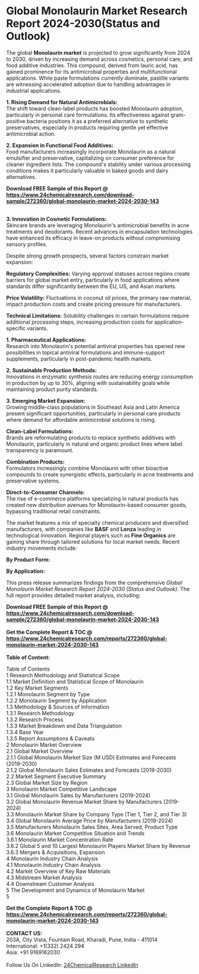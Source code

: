 <h1>Global Monolaurin Market Research Report 2024-2030(Status and Outlook)</h1><p>The global <strong>Monolaurin market</strong> is projected to grow significantly from 2024 to 2030, driven by increasing demand across cosmetics, personal care, and food additive industries. This compound, derived from lauric acid, has gained prominence for its antimicrobial properties and multifunctional applications. While paste formulations currently dominate, pastille variants are witnessing accelerated adoption due to handling advantages in industrial applications.</p><p><strong>1. Rising Demand for Natural Antimicrobials:</strong><br>
The shift toward clean-label products has boosted Monolaurin adoption, particularly in personal care formulations. Its effectiveness against gram-positive bacteria positions it as a preferred alternative to synthetic preservatives, especially in products requiring gentle yet effective antimicrobial action.</p><p><strong>2. Expansion in Functional Food Additives:</strong><br>
Food manufacturers increasingly incorporate Monolaurin as a natural emulsifier and preservative, capitalizing on consumer preference for cleaner ingredient lists. The compound's stability under various processing conditions makes it particularly valuable in baked goods and dairy alternatives.</p><div><b>Download FREE Sample of this Report @ 
            <a href="https://www.24chemicalresearch.com/download-sample/272360/global-monolaurin-market-2024-2030-143">
            https://www.24chemicalresearch.com/download-sample/272360/global-monolaurin-market-2024-2030-143</a></b></div><br><p><strong>3. Innovation in Cosmetic Formulations:</strong><br>
Skincare brands are leveraging Monolaurin's antimicrobial benefits in acne treatments and deodorants. Recent advances in encapsulation technologies have enhanced its efficacy in leave-on products without compromising sensory profiles.</p><p>Despite strong growth prospects, several factors constrain market expansion:</p><p><strong>Regulatory Complexities:</strong> Varying approval statuses across regions create barriers for global market entry, particularly in food applications where standards differ significantly between the EU, US, and Asian markets.</p><p><strong>Price Volatility:</strong> Fluctuations in coconut oil prices, the primary raw material, impact production costs and create pricing pressure for manufacturers.</p><p><strong>Technical Limitations:</strong> Solubility challenges in certain formulations require additional processing steps, increasing production costs for application-specific variants.</p><p><strong>1. Pharmaceutical Applications:</strong><br>
Research into Monolaurin's potential antiviral properties has opened new possibilities in topical antiviral formulations and immune-support supplements, particularly in post-pandemic health markets.</p><p><strong>2. Sustainable Production Methods:</strong><br>
Innovations in enzymatic synthesis routes are reducing energy consumption in production by up to 30%, aligning with sustainability goals while maintaining product purity standards.</p><p><strong>3. Emerging Market Expansion:</strong><br>
Growing middle-class populations in Southeast Asia and Latin America present significant opportunities, particularly in personal care products where demand for affordable antimicrobial solutions is rising.</p><p><strong>Clean-Label Formulations:</strong><br>
	Brands are reformulating products to replace synthetic additives with Monolaurin, particularly in natural and organic product lines where label transparency is paramount.</p><p><strong>Combination Products:</strong><br>
	Formulators increasingly combine Monolaurin with other bioactive compounds to create synergistic effects, particularly in acne treatments and preservative systems.</p><p><strong>Direct-to-Consumer Channels:</strong><br>
	The rise of e-commerce platforms specializing in natural products has created new distribution avenues for Monolaurin-based consumer goods, bypassing traditional retail constraints.</p><p>The market features a mix of specialty chemical producers and diversified manufacturers, with companies like <strong>BASF</strong> and <strong>Lonza</strong> leading in technological innovation. Regional players such as <strong>Fine Organics</strong> are gaining share through tailored solutions for local market needs. Recent industry movements include:</p><p><strong>By Product Form:</strong></p><p><strong>By Application:</strong></p><p>This press release summarizes findings from the comprehensive <em>Global Monolaurin Market Research Report 2024-2030 (Status and Outlook)</em>. The full report provides detailed market analysis, including:</p><div><b>Download FREE Sample of this Report @ 
            <a href="https://www.24chemicalresearch.com/download-sample/272360/global-monolaurin-market-2024-2030-143">
            https://www.24chemicalresearch.com/download-sample/272360/global-monolaurin-market-2024-2030-143</a></b></div><br><div><b>Get the Complete Report & TOC @ 
            <a href="https://www.24chemicalresearch.com/reports/272360/global-monolaurin-market-2024-2030-143">
            https://www.24chemicalresearch.com/reports/272360/global-monolaurin-market-2024-2030-143</a></b></div><br>
            <b>Table of Content:</b><p>Table of Contents<br />
1 Research Methodology and Statistical Scope<br />
1.1 Market Definition and Statistical Scope of Monolaurin<br />
1.2 Key Market Segments<br />
1.2.1 Monolaurin Segment by Type<br />
1.2.2 Monolaurin Segment by Application<br />
1.3 Methodology & Sources of Information<br />
1.3.1 Research Methodology<br />
1.3.2 Research Process<br />
1.3.3 Market Breakdown and Data Triangulation<br />
1.3.4 Base Year<br />
1.3.5 Report Assumptions & Caveats<br />
2 Monolaurin Market Overview<br />
2.1 Global Market Overview<br />
2.1.1 Global Monolaurin Market Size (M USD) Estimates and Forecasts (2019-2030)<br />
2.1.2 Global Monolaurin Sales Estimates and Forecasts (2019-2030)<br />
2.2 Market Segment Executive Summary<br />
2.3 Global Market Size by Region<br />
3 Monolaurin Market Competitive Landscape<br />
3.1 Global Monolaurin Sales by Manufacturers (2019-2024)<br />
3.2 Global Monolaurin Revenue Market Share by Manufacturers (2019-2024)<br />
3.3 Monolaurin Market Share by Company Type (Tier 1, Tier 2, and Tier 3)<br />
3.4 Global Monolaurin Average Price by Manufacturers (2019-2024)<br />
3.5 Manufacturers Monolaurin Sales Sites, Area Served, Product Type<br />
3.6 Monolaurin Market Competitive Situation and Trends<br />
3.6.1 Monolaurin Market Concentration Rate<br />
3.6.2 Global 5 and 10 Largest Monolaurin Players Market Share by Revenue<br />
3.6.3 Mergers & Acquisitions, Expansion<br />
4 Monolaurin Industry Chain Analysis<br />
4.1 Monolaurin Industry Chain Analysis<br />
4.2 Market Overview of Key Raw Materials<br />
4.3 Midstream Market Analysis<br />
4.4 Downstream Customer Analysis<br />
5 The Development and Dynamics of Monolaurin Market <br />
5</p><div><b>Get the Complete Report & TOC @ 
            <a href="https://www.24chemicalresearch.com/reports/272360/global-monolaurin-market-2024-2030-143">
            https://www.24chemicalresearch.com/reports/272360/global-monolaurin-market-2024-2030-143</a></b></div><br><b>CONTACT US:</b><br>
            203A, City Vista, Fountain Road, Kharadi, Pune, India - 411014<br>
            International: +1(332) 2424 294<br>
            Asia: +91 9169162030 <br><br>
            Follow Us On LinkedIn: <a href="https://www.linkedin.com/company/24chemicalresearch/">24ChemicalResearch LinkedIn</a>